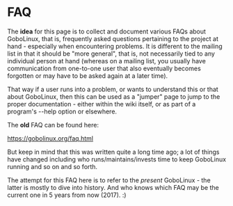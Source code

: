 # FAQ

The **idea** for this page is to collect and document various FAQs about GoboLinux, that is,
frequently asked questions pertaining to the project at hand - especially when encountering
problems. It is different to the mailing list in that it should be "more general", that is,
not necessarily tied to any individual person at hand (whereas on a mailing list, you usually
have communication from one-to-one user that also eventually becomes forgotten or may have
to be asked again at a later time).

That way if a user runs into a problem, or wants to understand this or that about GoboLinux, then
this can be used as a "jumper" page to jump to the proper documentation - either within the wiki
itself, or as part of a program's --help option or elsewhere.

The **old** FAQ can be found here:

  https://gobolinux.org/faq.html

But keep in mind that this was written quite a long time ago; a lot of things have changed including
who runs/maintains/invests time to keep GoboLinux running and so on and so forth.

The attempt for this FAQ here is to refer to the *present* GoboLinux - the latter is mostly to 
dive into history. And who knows which FAQ may be the current one in 5 years from now (2017). :)